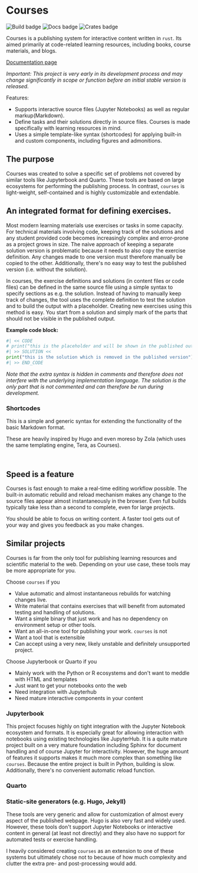 # Courses

![Build badge](https://img.shields.io/github/actions/workflow/status/coursesproject/courses/ci_courses.yml)
![Docs badge](https://img.shields.io/github/actions/workflow/status/coursesproject/courses/docs.yml?label=documentation)
![Crates badge](https://img.shields.io/crates/v/courses)


Courses is a publishing system for interactive content written in `rust`. Its aimed primarily at code-related learning 
resources, including books, course materials, and blogs.

[Documentation page](https://coursesproject.github.io/courses/)

*Important: This project is very early in its development process and may change significantly in scope or function before an 
initial stable version is released.* 


Features:
- Supports interactive source files (Jupyter Notebooks) as well as regular markup(Markdown).
- Define tasks and their solutions directly in source files. Courses is made specifically with learning resources in mind.
- Uses a simple template-like syntax (shortcodes) for applying built-in and custom components, including figures and admonitions.

## The purpose

Courses was created to solve a specific set of problems not covered by similar tools like Jupyterbook and Quarto. 
These tools are based on large ecosystems for performing the publishing process. In contrast, `courses` is 
light-weight, self-contained and is highly customizable and extendable.

## An integrated format for defining exercises. 
Most modern learning materials use exercises or tasks in some capacity. For technical materials involving code, 
keeping track of the solutions and any student provided code becomes increasingly complex and error-prone as a project 
grows in size. The naive approach of keeping a separate solution version is problematic because it needs to also 
copy the exercise definition. Any changes made to one version must therefore manually be copied to the other. 
Additionally, there's no easy way to test the published version (i.e. without the solution).

In courses, the exercise definitions and solutions (in content files or code files) can be defined in the same source 
file using a simple syntax to 
specify sections as e.g. the solution. Instead of having to manually keep track of changes, the tool uses the 
complete definition to test the solution and to build the output with a placeholder. Creating new exercises using 
this method is easy. You start from a solution and simply mark of the parts that should not be visible in the published output.

**Example code block:**
```python
#| << CODE
# print("this is the placeholder and will be shown in the published output")
#| >> SOLUTION <<
print("this is the solution which is removed in the published version")
#| >> END_CODE
```

*Note that the extra syntax is hidden in comments and therefore does not interfere with the underlying 
implementation language. The solution is the only part that is not commented and can therefore be run during 
development.*

### Shortcodes
This is a simple and generic syntax for extending the functionality of the basic Markdown format.

These are heavily inspired by Hugo and even moreso by Zola (which uses the same templating engine, Tera, as Courses). 

``` ```

## Speed is a feature
Courses is fast enough to make a real-time editing workflow possible. The built-in automatic rebuild and reload 
mechanism makes any change to the source files appear almost instantaneously in the browser. Even full builds 
typically take less than a second to complete, even for large projects.

You should be able to focus on writing content. A faster tool gets out of your way and gives you feedback as you 
make changes.


## Similar projects
Courses is far from the only tool for publishing learning resources and scientific material to the web. Depending on 
your use case, these tools may be more appropriate for you.

Choose `courses` if you
- Value automatic and almost instantaneous rebuilds for watching changes live.
- Write material that contains exercises that will benefit from automated testing and handling of solutions.
- Want a simple binary that just work and has no dependency on environment setup or other tools.
- Want an all-in-one tool for publishing your work. `courses` is not 
- Want a tool that is extensible
- Can accept using a very new, likely unstable and definitely unsupported project.

Choose Jupyterbook or Quarto if you
- Mainly work with the Python or R ecosystems and don't want to meddle with HTML and templates
- Just want to get your notebooks onto the web
- Need integration with Jupyterhub
- Need mature interactive components in your content


### Jupyterbook
This project focuses highly on tight integration with the Jupyter Notebook ecosystem and formats. It is especially 
great for allowing interaction with notebooks using existing technologies like JupyterHub. It is a quite 
mature project built on a very mature foundation including Sphinx for document handling and of course Jupyter for 
interactivity. However, the huge amount of features it supports makes it much more complex than something like 
`courses`. Because the entire project is built in Python, building is slow. Additionally, there's no 
convenient automatic reload function.

### Quarto


### Static-site generators (e.g. Hugo, Jekyll)
These tools are very generic and allow for customization of almost every aspect of the published webpage. Hugo is 
also very fast and widely used. However, these tools don't support Jupyter Notebooks or interactive content in 
general (at least not directly) and they also have no support for automated tests or exercise handling.

I heavily considered creating `courses` as an extension to one of these systems but ultimately chose not to because 
of how much complexity and clutter the extra pre- and post-processing would add. 